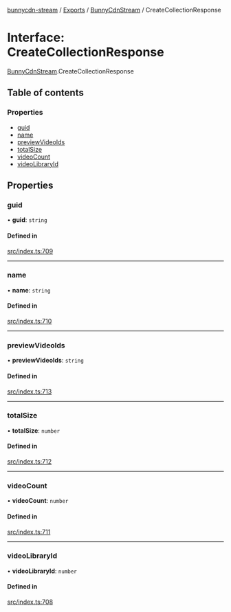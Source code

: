 [bunnycdn-stream](../README.md) / [Exports](../modules.md) / [BunnyCdnStream](../modules/BunnyCdnStream.md) / CreateCollectionResponse

# Interface: CreateCollectionResponse

[BunnyCdnStream](../modules/BunnyCdnStream.md).CreateCollectionResponse

## Table of contents

### Properties

- [guid](BunnyCdnStream.CreateCollectionResponse.md#guid)
- [name](BunnyCdnStream.CreateCollectionResponse.md#name)
- [previewVideoIds](BunnyCdnStream.CreateCollectionResponse.md#previewvideoids)
- [totalSize](BunnyCdnStream.CreateCollectionResponse.md#totalsize)
- [videoCount](BunnyCdnStream.CreateCollectionResponse.md#videocount)
- [videoLibraryId](BunnyCdnStream.CreateCollectionResponse.md#videolibraryid)

## Properties

### guid

• **guid**: `string`

#### Defined in

[src/index.ts:709](https://github.com/dan-online/bunnycdn-stream/blob/f2e1c22/src/index.ts#L709)

___

### name

• **name**: `string`

#### Defined in

[src/index.ts:710](https://github.com/dan-online/bunnycdn-stream/blob/f2e1c22/src/index.ts#L710)

___

### previewVideoIds

• **previewVideoIds**: `string`

#### Defined in

[src/index.ts:713](https://github.com/dan-online/bunnycdn-stream/blob/f2e1c22/src/index.ts#L713)

___

### totalSize

• **totalSize**: `number`

#### Defined in

[src/index.ts:712](https://github.com/dan-online/bunnycdn-stream/blob/f2e1c22/src/index.ts#L712)

___

### videoCount

• **videoCount**: `number`

#### Defined in

[src/index.ts:711](https://github.com/dan-online/bunnycdn-stream/blob/f2e1c22/src/index.ts#L711)

___

### videoLibraryId

• **videoLibraryId**: `number`

#### Defined in

[src/index.ts:708](https://github.com/dan-online/bunnycdn-stream/blob/f2e1c22/src/index.ts#L708)
